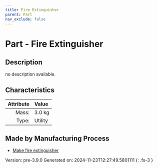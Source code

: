 ```yaml
---
title: Fire Extinguisher
parent: Part
nav_exclude: false
---
```

# Part - Fire Extinguisher

## Description
no description available.

## Characteristics

| Attribute      | Value |
|--------:|:------|
|Mass:|3.0 kg|
|Type:|Utility|

## Made by Manufacturing Process

- [Make fire extinguisher](../process/make-fire-extinguisher.html)



Version: pre-3.9.0 Generated on: 2024-11-23T12:27:49.5801111
{: .fs-3 }


